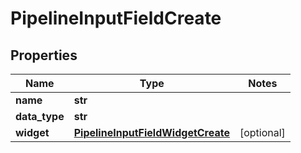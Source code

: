 # PipelineInputFieldCreate

## Properties
Name | Type | Notes
------------ | ------------- | -------------
**name** | **str** | 
**data_type** | **str** | 
**widget** | [**PipelineInputFieldWidgetCreate**](PipelineInputFieldWidgetCreate.md) | [optional] 


